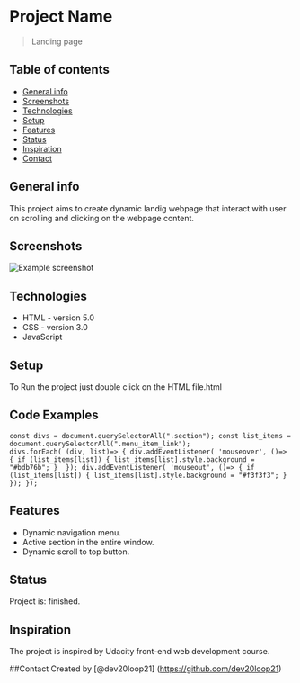 # Project Name
> Landing page

## Table of contents
* [General info](#general-info)
* [Screenshots](#screenshots)
* [Technologies](#technologies)
* [Setup](#setup)
* [Features](#features)
* [Status](#status)
* [Inspiration](#inspiration)
* [Contact](#contact)

## General info
This project aims to create dynamic landig webpage that interact with user on scrolling and clicking on the webpage content.

## Screenshots
![Example screenshot](./assets/img/website_screenshot.png)

## Technologies
* HTML   - version 5.0
* CSS    - version 3.0
* JavaScript

## Setup
To Run the project just double click on the HTML file.html

## Code Examples
`const divs = document.querySelectorAll(".section");
            const list_items = document.querySelectorAll(".menu_item_link");               
            divs.forEach( (div, list)=> {
            div.addEventListener( 'mouseover', ()=> {
            if (list_items[list]) {
            list_items[list].style.background = "#bdb76b";
            } 
            });
            div.addEventListener( 'mouseout', ()=> {
            if (list_items[list]) {
            list_items[list].style.background = "#f3f3f3";
            } 
            });
            });`

## Features
* Dynamic navigation menu.
* Active section in the entire window.
* Dynamic scroll to top button.


## Status
Project is: finished.

## Inspiration
The project is inspired by Udacity front-end web development course.

##Contact
Created by [@dev20loop21] (https://github.com/dev20loop21)